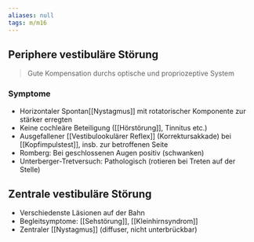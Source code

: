 ```yaml
---
aliases: null
tags: m/m16
---
```

## Periphere vestibuläre Störung
> Gute Kompensation durchs optische und propriozeptive System

### Symptome
- Horizontaler Spontan[[Nystagmus]] mit rotatorischer Komponente zur stärker erregten
- Keine cochleäre Beteiligung ([[Hörstörung]], Tinnitus etc.)
- Ausgefallener [[Vestibulookulärer Reflex]] (Korrektursakkade) bei [[Kopfimpulstest]], insb. zur betroffenen Seite
- Romberg: Bei geschlossenen Augen positiv (schwanken)
- Unterberger-Tretversuch: Pathologisch (rotieren bei Treten auf der Stelle)

## Zentrale vestibuläre Störung
- Verschiedenste Läsionen auf der Bahn
- Begleitsymptome: [[Sehstörung]], [[Kleinhirnsyndrom]]
- Zentraler [[Nystagmus]] (diffuser, nicht unterbrückbar)